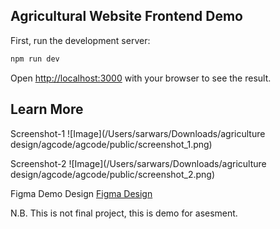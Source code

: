 ## Agricultural Website Frontend Demo

First, run the development server:

```bash
npm run dev
```

Open [http://localhost:3000](http://localhost:3000) with your browser to see the result.

## Learn More

Screenshot-1
![Image](/Users/sarwars/Downloads/agriculture design/agcode/agcode/public/screenshot_1.png)

Screenshot-2
![Image](/Users/sarwars/Downloads/agriculture design/agcode/agcode/public/screenshot_2.png)


Figma Demo Design
[Figma Design](https://www.figma.com/file/2lhJDHsyfHyHfHCYXiO5lu/Agriculture-Demo?type=design&node-id=2%3A2&mode=design&t=2HIssO1fFCEngzxy-1)

N.B. This is not final project, this is demo for asesment.